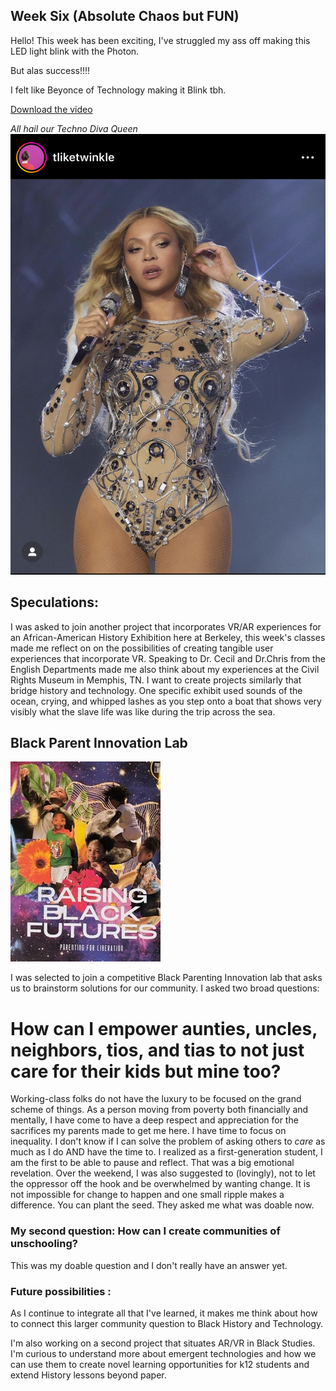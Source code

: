 ## Week Six (Absolute Chaos but FUN) 

Hello! 
This week has been exciting, I've struggled my ass off making this LED light blink with the Photon. 

But alas success!!!!

I felt like Beyonce of Technology making it Blink tbh. 

[Download the video](https://github.com/Berkeley-MDes/tdf-fa23-celestialbrood/raw/main/weekly-reports/IMG_0900.MOV)

*All hail our Techno Diva Queen*
![Image](https://github.com/Berkeley-MDes/tdf-fa23-celestialbrood/raw/main/weekly-reports/IMG_0892.jpg)

## Speculations: 

I was asked to join another project that incorporates VR/AR experiences for an African-American History Exhibition here at Berkeley, this week's classes made me reflect on on the
possibilities of creating tangible user experiences that incorporate VR. Speaking to Dr. Cecil and Dr.Chris from the English Departments made me also think about my 
experiences at the Civil Rights Museum in Memphis, TN. I want to create projects similarly that bridge history and technology. 
One specific exhibit used sounds of the ocean, crying, and whipped lashes as you step onto a boat that 
shows very visibly what the slave life was like during the trip across the sea. 

## Black Parent Innovation Lab
![Image](https://github.com/Berkeley-MDes/tdf-fa23-celestialbrood/raw/main/Folder/IMG_0931.jpeg)


I was selected to join a competitive Black Parenting Innovation lab that asks us to brainstorm solutions for our community. I asked two broad questions: 
# How can I empower aunties, uncles, neighbors, tios, and tias to not just care for their kids but mine too? 
  Working-class folks do not have the luxury to be focused on the grand scheme of things. As a person moving from poverty both financially and mentally, I 
  have come to have a deep respect and appreciation for the sacrifices my parents made to get me here. I have time to focus on inequality. I don't know if I can solve the problem of asking others to _care_ as much as I do AND have the time to. I realized as a first-generation student, I am the first to be able to pause and reflect. That was a big emotional revelation. 
  Over the weekend, I was also suggested to (lovingly), not to let the oppressor off the hook and be overwhelmed by wanting change. It is not impossible for change to happen and one small ripple makes a difference. You can plant the seed. They asked me what was doable now. 
  ### My second question: How can I create communities of unschooling?

  This was my doable question and I don't really have an answer yet. 

  ### Future possibilities : 

  As I continue to integrate all that I've learned, it makes me think about how to connect this larger community question to Black History and Technology. 

  I'm also working on a second project that situates AR/VR in Black Studies. I'm curious to understand more about emergent technologies and how we can use them to create novel learning opportunities for k12 students and extend History lessons beyond paper.
  

  






